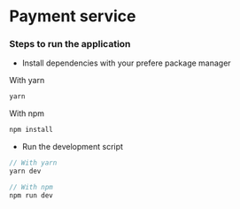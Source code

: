 # Payment service

### Steps to run the application

- Install dependencies with your prefere package manager

With yarn

```ts
yarn
```

With npm

```ts
npm install
```

- Run the development script

```ts
// With yarn
yarn dev

// With npm
npm run dev
```
